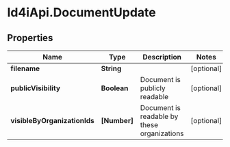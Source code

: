 # Id4iApi.DocumentUpdate

## Properties
Name | Type | Description | Notes
------------ | ------------- | ------------- | -------------
**filename** | **String** |  | [optional] 
**publicVisibility** | **Boolean** | Document is publicly readable | [optional] 
**visibleByOrganizationIds** | **[Number]** | Document is readable by these organizations | [optional] 


